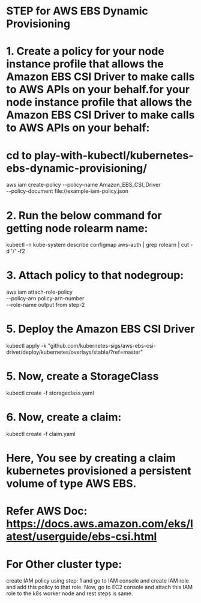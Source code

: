# STEP for AWS EBS Dynamic Provisioning
# 1. Create a policy for your node instance profile that allows the Amazon EBS CSI Driver to make calls to AWS APIs on your behalf.for your node instance profile that allows the Amazon EBS CSI Driver to make calls to AWS APIs on your behalf:

# cd to play-with-kubectl/kubernetes-ebs-dynamic-provisioning/

aws iam create-policy --policy-name Amazon_EBS_CSI_Driver \
--policy-document file://example-iam-policy.json

# 2. Run the below command for getting node rolearm name:
kubectl -n kube-system describe configmap aws-auth | grep rolearn | cut -d '/' -f2

# 3. Attach policy to that nodegroup:
aws iam attach-role-policy \
--policy-arn policy-arn-number \
--role-name output from step-2

# 5. Deploy the Amazon EBS CSI Driver
kubectl apply -k "github.com/kubernetes-sigs/aws-ebs-csi-driver/deploy/kubernetes/overlays/stable/?ref=master"

  
# 5. Now, create a StorageClass
kubectl create -f storageclass.yaml

# 6. Now, create a claim:
kubectl create -f claim.yaml
# Here, You see by creating a claim kubernetes provisioned a persistent volume of type AWS EBS.


# Refer AWS Doc: https://docs.aws.amazon.com/eks/latest/userguide/ebs-csi.html


# For Other cluster type:
create IAM policy using step: 1
and go to IAM console and create IAM role and add this policy to that role.
Now, go to EC2 console and attach this IAM role to the k8s worker node 
and rest steps is same.
